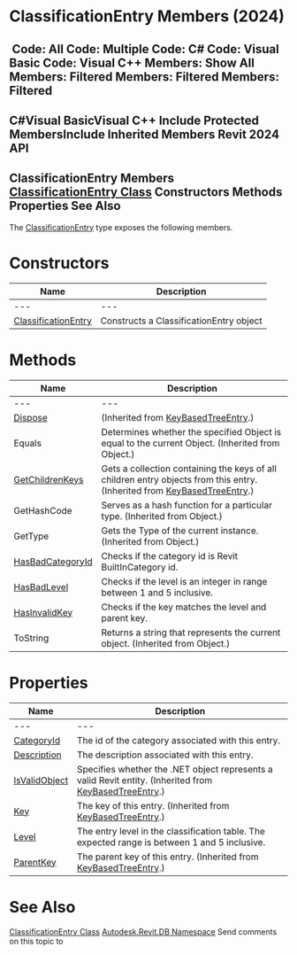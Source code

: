 # ClassificationEntry Members (2024)

﻿
 Code: All Code: Multiple Code: C# Code: Visual Basic Code: Visual C++  Members: Show All Members: Filtered Members: Filtered Members: Filtered   
---  
C#Visual BasicVisual C++
Include Protected MembersInclude Inherited Members
Revit 2024 API  
---  
ClassificationEntry Members  
[ClassificationEntry Class](11e0e748-358f-47f7-565d-e2e848d97fe8.md "ClassificationEntry Class") Constructors Methods Properties See Also  
---  
The [ClassificationEntry](11e0e748-358f-47f7-565d-e2e848d97fe8.md "ClassificationEntry Class") type exposes the following members.
# Constructors
| Name | Description |
| --- | --- |
| --- | --- | --- |
| [ClassificationEntry](54aea4a8-c569-8667-7816-d9d8a2c93abd.md "ClassificationEntry Constructor") | Constructs a ClassificationEntry object |

# Methods
| Name | Description |
| --- | --- |
| --- | --- | --- |
| [Dispose](1facc428-7054-9be5-1e69-bf15f10be55b.md "Dispose Method") | (Inherited from [KeyBasedTreeEntry](119355ca-f9b6-3d6a-b315-6977ac95edbe.md "KeyBasedTreeEntry Class").) |
| Equals | Determines whether the specified Object is equal to the current Object. (Inherited from Object.) |
| [GetChildrenKeys](f3bfae7c-ab5a-41ec-8f10-e1fdab0383ef.md "GetChildrenKeys Method") | Gets a collection containing the keys of all children entry objects from this entry.  (Inherited from [KeyBasedTreeEntry](119355ca-f9b6-3d6a-b315-6977ac95edbe.md "KeyBasedTreeEntry Class").) |
| GetHashCode | Serves as a hash function for a particular type.  (Inherited from Object.) |
| GetType | Gets the Type of the current instance. (Inherited from Object.) |
| [HasBadCategoryId](995f6795-6527-4ac1-5bef-a24d4972fab7.md "HasBadCategoryId Method") | Checks if the category id is Revit BuiltInCategory id. |
| [HasBadLevel](69b9940f-9890-8aa7-c935-67c5c80b2f24.md "HasBadLevel Method") | Checks if the level is an integer in range between 1 and 5 inclusive. |
| [HasInvalidKey](4f632955-9e4f-80e8-6220-75fdfa15298d.md "HasInvalidKey Method") | Checks if the key matches the level and parent key. |
| ToString | Returns a string that represents the current object. (Inherited from Object.) |

# Properties
| Name | Description |
| --- | --- |
| --- | --- | --- |
| [CategoryId](0df469ce-96b5-5f05-3a04-b0a4f191c131.md "CategoryId Property") | The id of the category associated with this entry. |
| [Description](192f2f9f-cd1e-af85-1a85-daa474bb5086.md "Description Property") | The description associated with this entry. |
| [IsValidObject](45dd48e4-2b94-5484-9050-d77a56d25f90.md "IsValidObject Property") | Specifies whether the .NET object represents a valid Revit entity.  (Inherited from [KeyBasedTreeEntry](119355ca-f9b6-3d6a-b315-6977ac95edbe.md "KeyBasedTreeEntry Class").) |
| [Key](a9234c64-9ec4-7c5e-e94e-70e69452ca1c.md "Key Property") | The key of this entry.  (Inherited from [KeyBasedTreeEntry](119355ca-f9b6-3d6a-b315-6977ac95edbe.md "KeyBasedTreeEntry Class").) |
| [Level](7a781ba4-66bd-1433-75ec-5babb73f3a6a.md "Level Property") | The entry level in the classification table. The expected range is between 1 and 5 inclusive. |
| [ParentKey](6fa8dcd2-5fc4-5ec2-033a-a9dd09e5ff99.md "ParentKey Property") | The parent key of this entry.  (Inherited from [KeyBasedTreeEntry](119355ca-f9b6-3d6a-b315-6977ac95edbe.md "KeyBasedTreeEntry Class").) |

# See Also
[ClassificationEntry Class](11e0e748-358f-47f7-565d-e2e848d97fe8.md "ClassificationEntry Class")
[Autodesk.Revit.DB Namespace](87546ba7-461b-c646-cbb1-2cb8f5bff8b2.md "Autodesk.Revit.DB Namespace")
Send comments on this topic to 